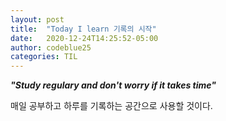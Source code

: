 ```yaml
---
layout: post
title:  "Today I learn 기록의 시작"
date:   2020-12-24T14:25:52-05:00
author: codeblue25
categories: TIL
---
```


<span style = "font-style:italic; font-weight:bold;">"Study regulary and don't worry if it takes time"</span>

매일 공부하고 하루를 기록하는 공간으로 사용할 것이다.
